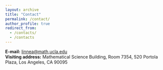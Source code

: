 ```yaml
---
layout: archive
title: "Contact"
permalink: /contact/
author_profile: true
redirect_from: 
  - /contacts/
  - /contacts
---
```


**E-mail:** [linnea@math,ucla.edu](mailto:linnea@math.ucla.edu)\
**Visiting address:** Mathematical Science Building, Room 7354, 520 Portola Plaza, Los Angeles, CA 90095
